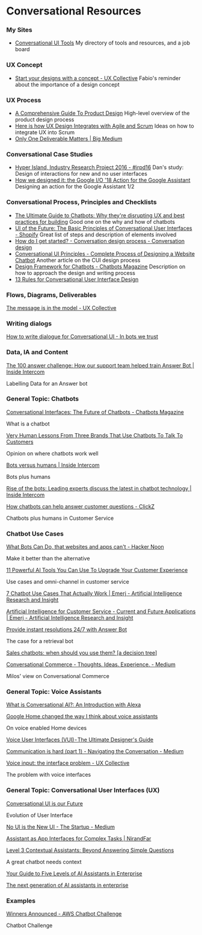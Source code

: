 # Conversational Resources

### My Sites

- [Conversational UI Tools](https://cui.tools) My directory of tools and resources, and a job board

### UX Concept

- [Start your designs with a concept - UX Collective](https://uxdesign.cc/start-your-designs-with-a-concept-7270e6b00fcc) Fabio's reminder about the importance of a design concept

### UX Process

- [A Comprehensive Guide To Product Design](https://www.smashingmagazine.com/2018/01/comprehensive-guide-product-design/) High-level overview of the product design process
- [Here is how UX Design Integrates with Agile and Scrum](https://medium.com/swlh/here-is-how-ux-design-integrates-with-agile-and-scrum-4f3cf8c10e24) Ideas on how to integrate UX into Scrum
- [Only One Deliverable Matters | Big Medium](https://bigmedium.com/ideas/only-one-deliverable-matters.html)

### Conversational Case Studies

- [Hyper Island, Industry Research Project 2016 - #irpd16](https://www.dannessler.com/irp/) Dan's study: Design of interactions for new and no user interfaces
- [How we designed it: the Google I/O '18 Action for the Google Assistant](https://medium.com/google-developers/how-we-designed-it-the-google-i-o-18-action-for-the-google-assistant-9370ffbaf9b0) Designing an action for the Google Assistant 1/2

### Conversational Process, Principles and Checklists

- [The Ultimate Guide to Chatbots: Why they're disrupting UX and best practices for building](https://medium.muz.li/the-ultimate-guide-to-chatbots-why-theyre-disrupting-ux-and-best-practices-for-building-345e2150b682) Good one on the why and how of chatbots
- [UI of the Future: The Basic Principles of Conversational User Interfaces - Shopify](https://www.shopify.com/partners/blog/conversational-user-interfaces) Great list of steps and description of elements involved
- [How do I get started? - Conversation design process - Conversation design](https://designguidelines.withgoogle.com/conversation/conversation-design-process/how-do-i-get-started.html)
- [Conversational UI Principles - Complete Process of Designing a Website Chatbot](https://medium.com/swlh/conversational-ui-principles-complete-process-of-designing-a-website-chatbot-d0c2a5fee376) Another article on the CUI design process
- [Design Framework for Chatbots - Chatbots Magazine](https://chatbotsmagazine.com/design-framework-for-chatbots-aa27060c4ea3) Description on how to approach the design and writing process
- [13 Rules for Conversational User Interface Design](http://blog.rasa.com/13-rules-for-cui-design/)

### Flows, Diagrams, Deliverables

[The message is in the model - UX Collective](https://uxdesign.cc/the-message-is-in-the-model-a5a50d186e7b)

### Writing dialogs

[How to write dialogue for Conversational UI - In bots we trust](http://hvdam.com/dialogue-for-conversational-ui/)

### Data, IA and Content

[The 100 answer challenge: How our support team helped train Answer Bot | Inside Intercom](https://www.intercom.com/blog/the-100-answer-challenge/)

Labelling Data for an Answer bot

### General Topic: Chatbots

[Conversational Interfaces: The Future of Chatbots - Chatbots Magazine](https://chatbotsmagazine.com/conversational-interfaces-the-future-of-chatbots-18975a91fe5a)

What is a chatbot

[Very Human Lessons From Three Brands That Use Chatbots To Talk To Customers](https://www.fastcompany.com/3064845/human-lessons-from-brands-using-chatbots)

Opinion on where chatbots work well

[Bots versus humans | Inside Intercom](https://www.intercom.com/blog/bots-versus-humans/)

Bots plus humans

[Rise of the bots: Leading experts discuss the latest in chatbot technology | Inside Intercom](https://www.intercom.com/blog/podcasts/conversational-bot-technology/)

[How chatbots can help answer customer questions - ClickZ](https://www.clickz.com/chatbots-answer-customer-questions)

Chatbots plus humans in Customer Service

### Chatbot Use Cases

[What Bots Can Do, that websites and apps can't - Hacker Noon](https://hackernoon.com/what-bots-can-do-that-websites-and-apps-cant-7ded8e679788)

Make it better than the alternative

[11 Powerful AI Tools You Can Use To Upgrade Your Customer Experience](https://www.topbots.com/best-customer-service-automation-enterprise-technology-software/)

Use cases and omni-channel in customer service

[7 Chatbot Use Cases That Actually Work | Emerj - Artificial Intelligence Research and Insight](https://emerj.com/ai-sector-overviews/7-chatbot-use-cases-that-actually-work/)

[Artificial Intelligence for Customer Service - Current and Future Applications | Emerj - Artificial Intelligence Research and Insight](https://emerj.com/ai-sector-overviews/artificial-intelligence-customer-service-current-future-applications/)

[Provide instant resolutions 24/7 with Answer Bot](https://www.intercom.com/help/operator/answer-bot/provide-instant-resolutions-247-with-answer-bot)

The case for a retrieval bot

[Sales chatbots: when should you use them? [a decision tree]](https://www.intercom.com/blog/when-to-use-chatbots/)

[Conversational Commerce - Thoughts. Ideas. Experience. - Medium](https://medium.com/milosradovic/conversational-commerce-2abc5c76a36a)

Milos' view on Conversational Commerce

### General Topic: Voice Assistants

[What is Conversational AI?: An Introduction with Alexa](https://developer.amazon.com/alexa-skills-kit/conversational-ai)

[Google Home changed the way I think about voice assistants](https://medium.com/charged-tech/i-got-a-google-home-and-finally-understand-the-future-of-computing-e7de00487d7d)

On voice enabled Home devices

[Voice User Interfaces (VUI) - The Ultimate Designer's Guide](https://medium.muz.li/voice-user-interfaces-vui-the-ultimate-designers-guide-8756cb2578a1)

[Communication is hard (part 1) - Navigating the Conversation - Medium](https://medium.com/navigating-the-conversation/communication-is-hard-part-1-481f4cbdc78a)

[Voice input: the interface problem - UX Collective](https://uxdesign.cc/voice-input-the-interface-problem-1700be45ec18)

The problem with voice interfaces

### General Topic: Conversational User Interfaces (UX)

[Conversational UI is our Future](https://www.datasciencecentral.com/profiles/blogs/conversational-ui-is-our-future)

Evolution of User Interface

[No UI is the New UI - The Startup - Medium](https://medium.com/swlh/no-ui-is-the-new-ui-ab3f7ecec6b3)

[Assistant as App Interfaces for Complex Tasks | NirandFar](https://www.nirandfar.com/2015/07/the-message-is-the-medium-3-reasons-apps-as-assistants-work.html)

[Level 3 Contextual Assistants: Beyond Answering Simple Questions](https://medium.com/rasa-blog/level-3-contextual-assistants-beyond-answering-simple-questions-402c8946ee4)

A great chatbot needs context

[Your Guide to Five Levels of AI Assistants in Enterprise](http://blog.rasa.com/conversational-ai-your-guide-to-five-levels-of-ai-assistants-in-enterprise/?utm_source=blog&utm_medium=social_media&utm_campaign=level_3)

[The next generation of AI assistants in enterprise](https://www.oreilly.com/ideas/the-next-generation-of-ai-assistants-in-enterprise)

### Examples

[Winners Announced - AWS Chatbot Challenge](https://aws.amazon.com/events/chatbot-challenge/)

Chatbot Challenge
